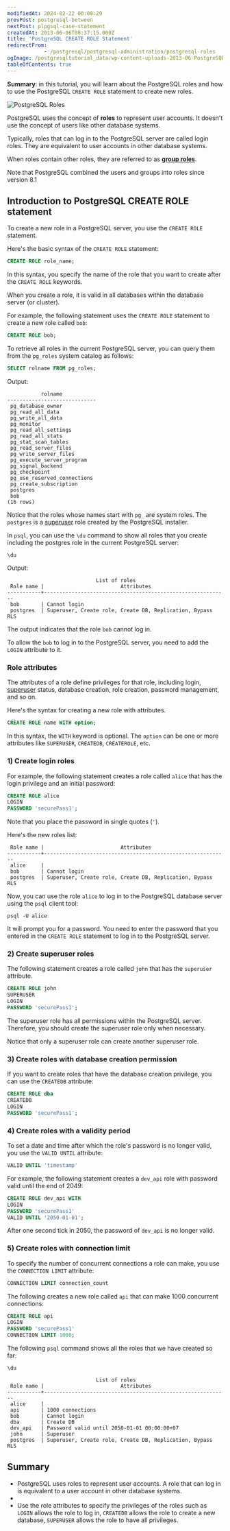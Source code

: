 ```yaml
---
modifiedAt: 2024-02-22 00:00:29
prevPost: postgresql-between
nextPost: plpgsql-case-statement
createdAt: 2013-06-06T08:37:15.000Z
title: 'PostgreSQL CREATE ROLE Statement'
redirectFrom: 
            - /postgresql/postgresql-administration/postgresql-roles
ogImage: /postgresqltutorial_data/wp-content-uploads-2013-06-PostgreSQL-Roles.png
tableOfContents: true
---
```



**Summary**: in this tutorial, you will learn about the PostgreSQL roles and how to use the PostgreSQL `CREATE ROLE` statement to create new roles.

![PostgreSQL Roles](/postgresqltutorial_data/wp-content-uploads-2013-06-PostgreSQL-Roles.png)

PostgreSQL uses the concept of **roles** to represent user accounts. It doesn't use the concept of users like other database systems.

Typically, roles that can log in to the PostgreSQL server are called login roles. They are equivalent to user accounts in other database systems.

When roles contain other roles, they are referred to as **[group roles](/postgresql/postgresql-administration/postgresql-role-membership)**.

Note that PostgreSQL combined the users and groups into roles since version 8.1

## Introduction to PostgreSQL CREATE ROLE statement

To create a new role in a PostgreSQL server, you use the `CREATE ROLE` statement.

Here's the basic syntax of the `CREATE ROLE` statement:

```sql
CREATE ROLE role_name;
```

In this syntax, you specify the name of the role that you want to create after the `CREATE ROLE` keywords.

When you create a role, it is valid in all databases within the database server (or cluster).

For example, the following statement uses the `CREATE ROLE` statement to create a new role called `bob`:

```sql
CREATE ROLE bob;
```

To retrieve all roles in the current PostgreSQL server, you can query them from the `pg_roles` system catalog as follows:

```sql
SELECT rolname FROM pg_roles;
```

Output:

```
           rolname
-----------------------------
 pg_database_owner
 pg_read_all_data
 pg_write_all_data
 pg_monitor
 pg_read_all_settings
 pg_read_all_stats
 pg_stat_scan_tables
 pg_read_server_files
 pg_write_server_files
 pg_execute_server_program
 pg_signal_backend
 pg_checkpoint
 pg_use_reserved_connections
 pg_create_subscription
 postgres
 bob
(16 rows)
```

Notice that the roles whose names start with `pg_` are system roles. The `postgres` is a [superuser](/postgresql/postgresql-administration/create-superuser-postgresql) role created by the PostgreSQL installer.

In `psql`, you can use the `\du` command to show all roles that you create including the postgres role in the current PostgreSQL server:

```
\du
```

Output:

```
                             List of roles
 Role name |                         Attributes
-----------+------------------------------------------------------------
 bob       | Cannot login
 postgres  | Superuser, Create role, Create DB, Replication, Bypass RLS
```

The output indicates that the role `bob` cannot log in.

To allow the `bob` to log in to the PostgreSQL server, you need to add the `LOGIN` attribute to it.

### Role attributes

The attributes of a role define privileges for that role, including login, [superuser](/postgresql/postgresql-administration/create-superuser-postgresql) status, database creation, role creation, password management, and so on.

Here's the syntax for creating a new role with attributes.

```sql
CREATE ROLE name WITH option;
```

In this syntax, the `WITH` keyword is optional. The `option` can be one or more attributes like `SUPERUSER`, `CREATEDB`, `CREATEROLE`, etc.

### 1) Create login roles

For example, the following statement creates a role called `alice` that has the login privilege and an initial password:

```sql
CREATE ROLE alice
LOGIN
PASSWORD 'securePass1';
```

Note that you place the password in single quotes (`'`).

Here's the new roles list:

```
 Role name |                         Attributes
-----------+------------------------------------------------------------
 alice     |
 bob       | Cannot login
 postgres  | Superuser, Create role, Create DB, Replication, Bypass RLS
```

Now, you can use the role `alice` to log in to the PostgreSQL database server using the `psql` client tool:

```
psql -U alice
```

It will prompt you for a password. You need to enter the password that you entered in the `CREATE ROLE` statement to log in to the PostgreSQL server.

### 2) Create superuser roles

The following statement creates a role called `john` that has the `superuser` attribute.

```sql
CREATE ROLE john
SUPERUSER
LOGIN
PASSWORD 'securePass1';
```

The superuser role has all permissions within the PostgreSQL server. Therefore, you should create the superuser role only when necessary.

Notice that only a superuser role can create another superuser role.

### 3) Create roles with database creation permission

If you want to create roles that have the database creation privilege, you can use the `CREATEDB` attribute:

```sql
CREATE ROLE dba
CREATEDB
LOGIN
PASSWORD 'securePass1';
```

### 4) Create roles with a validity period

To set a date and time after which the role's password is no longer valid, you use the `VALID UNTIL` attribute:

```sql
VALID UNTIL 'timestamp'
```

For example, the following statement creates a `dev_api` role with password valid until the end of 2049:

```sql
CREATE ROLE dev_api WITH
LOGIN
PASSWORD 'securePass1'
VALID UNTIL '2050-01-01';
```

After one second tick in 2050, the password of `dev_api` is no longer valid.

### 5) Create roles with connection limit

To specify the number of concurrent connections a role can make, you use the `CONNECTION LIMIT` attribute:

```sql
CONNECTION LIMIT connection_count
```

The following creates a new role called `api` that can make 1000 concurrent connections:

```sql
CREATE ROLE api
LOGIN
PASSWORD 'securePass1'
CONNECTION LIMIT 1000;
```

The following `psql` command shows all the roles that we have created so far:

```
\du
```

```
                             List of roles
 Role name |                         Attributes
-----------+------------------------------------------------------------
 alice     |
 api       | 1000 connections
 bob       | Cannot login
 dba       | Create DB
 dev_api   | Password valid until 2050-01-01 00:00:00+07
 john      | Superuser
 postgres  | Superuser, Create role, Create DB, Replication, Bypass RLS
```

## Summary

- PostgreSQL uses roles to represent user accounts. A role that can log in is equivalent to a user account in other database systems.
-
- Use the role attributes to specify the privileges of the roles such as `LOGIN` allows the role to log in, `CREATEDB` allows the role to create a new database, `SUPERUSER` allows the role to have all privileges.
